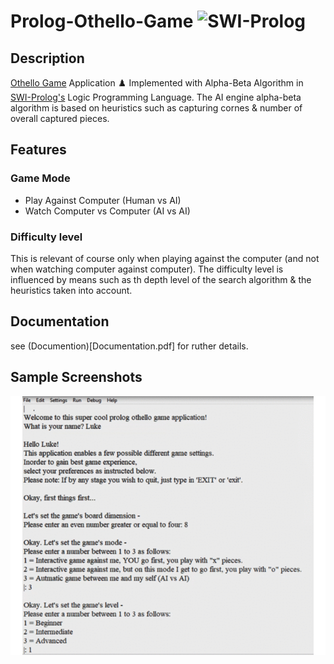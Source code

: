 # Prolog-Othello-Game  ![SWI-Prolog](https://www.swi-prolog.org/icons/swipl.png) 

## Description 
[Othello Game](https://en.wikipedia.org/wiki/Reversi#Othello) Application :chess_pawn: Implemented with Alpha-Beta Algorithm in [SWI-Prolog's](https://www.swi-prolog.org/) Logic Programming Language. 
The AI engine alpha-beta algorithm is based on heuristics such as capturing cornes & number of overall captured pieces. 

## Features
### Game Mode 
* Play Against Computer (Human vs AI)
* Watch Computer vs Computer (AI vs AI)

### Difficulty level 
This is relevant of course only when playing against the computer (and not when watching computer against computer). 
The difficulty level is influenced by means such as th depth level of the search algorithm & the heuristics taken into account. 

## Documentation 
see (Documention)[Documentation.pdf] for ruther details. 

## Sample Screenshots 
![demo screenshots](app-screenshots.gif)
